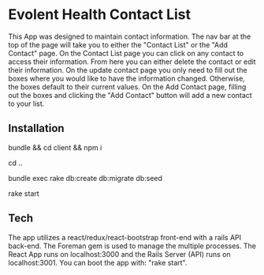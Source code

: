 Evolent Health Contact List
======================================

This App was designed to maintain contact information. The nav bar at the top of the page will take you to either the "Contact List" or the "Add Contact" page. On the Contact List page you can click on any contact to access their information. From here you can either delete the contact or edit their information. On the update contact page you only need to fill out the boxes where you would like to have the information changed. Otherwise, the boxes default to their current values. On the Add Contact page, filling out the boxes and clicking the "Add Contact" button will add a new contact to your list.

Installation
------------

bundle && cd client && npm i

cd ..

bundle exec rake db:create db:migrate db:seed

rake start

Tech
------------

The app utilizes a react/redux/react-bootstrap front-end with a rails API back-end. The Foreman gem is used to manage the multiple processes. The React App runs on localhost:3000 and the Rails Server (API) runs on localhost:3001. You can boot the app with: "rake start".
